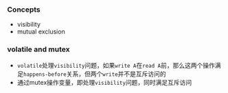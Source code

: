 ### Concepts
- visibility
- mutual exclusion

### volatile and mutex
- `volatile`处理`visibility`问题，如果`write A`在`read A`前，那么这两个操作满足`happens-before`关系，但两个`write`并不是互斥访问的
- 通过mutex操作变量，即处理`visibility`问题，同时满足互斥访问
